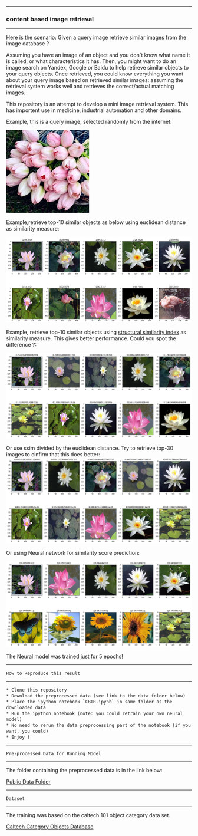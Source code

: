 

-----------------------------------

### content based image retrieval
------------------------------

<p> Here is the scenario: Given a query image retrieve similar images from the image database ? </p>

Assuming you have an image of an object and you don't know what name it is called, or what characteristics it has. Then, you might want to do an image search on Yandex, Google or Baidu to help retireve similar objects to your query objects. Once retrieved, you could know everything you want about your query image based on retrieved similar images: assuming the retrieval system works well and retrieves the correct/actual matching images.

This repository is an attempt to develop a mini image retrieval system. This has importent use in medicine, industrial automation and other domains.


Example, this is a query image, selected randomly from the internet:

![alt-text](https://github.com/adderbyte/content_based_image_retrieval/blob/master/data_file/test2.jpg)

Example,retrieve top-10 similar objects as below using euclidean distance as similarity measure:

![alt-text](https://github.com/adderbyte/content_based_image_retrieval/blob/master/data_file/screen_top.png)

Example, retrieve top-10 similar objects using  [structural similarity index](https://ece.uwaterloo.ca/~z70wang/publications/ssim.pdf) as similarity measure. This gives better performance. Could you spot the difference ?:

![alt-text](https://github.com/adderbyte/content_based_image_retrieval/blob/master/data_file/ssims.png)

Or  use ssim divided by the euclidean distance. Try to retrieve top-30 images to cinfirm that this does better:
![alt-text](https://github.com/adderbyte/content_based_image_retrieval/blob/master/data_file/ssim_divided_by_euclid.png)


Or using Neural network for  similarity score prediction:

![alt-text](https://github.com/adderbyte/content_based_image_retrieval/blob/master/data_file/mlp_real.png)

The Neural model was trained  just for 5 epochs!


-----------------------------------

    How to Reproduce this result
------------------------------
    
    * Clone this repository
    * Download the preprocessed data (see link to the data folder below)
    * Place the ipython notebook `CBIR.ipynb` in same folder as the downloaded data
    * Run the ipython notebook (note: you could retrain your own neural model)
    * No need to rerun the data preprocessing part of the notebook (if you want, you could)
    * Enjoy !


-----------------------------------

    Pre-processed Data for Running Model
------------------------------
The folder containing the preprocessed data is in the link below:

[Public Data Folder](https://yadi.sk/d/eVz5JYGK1HHxFQ)



-----------------------------------

    Dataset
------------------------------
The training was based on the caltech 101 object category data set.

[Caltech Category Objects Database](http://www.vision.caltech.edu/Image_Datasets/Caltech101/Caltech101.html#Download)


